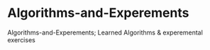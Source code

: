 # Algorithms-and-Experements
 Algorithms-and-Experements; Learned Algorithms & experemental exercises
